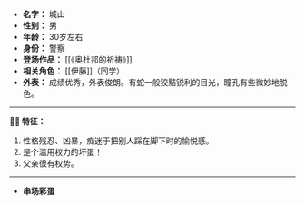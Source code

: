 
- **名字：** 城山
- **性别：** 男
- **年龄：** 30岁左右
- **身份：** 警察
- **登场作品：** [[《奥杜邦的祈祷》]]
- **相关角色：** [[伊藤]]（同学）
- **外表：** 成绩优秀，外表俊朗。有蛇一般狡黠锐利的目光，瞳孔有些微妙地脱色。

---

**👮‍♂️ 特征：** 

1. 性格残忍、凶暴，痴迷于把别人踩在脚下时的愉悦感。
2. 是个滥用权力的坏蛋！
3. 父亲很有权势。

---

- **串场彩蛋** 